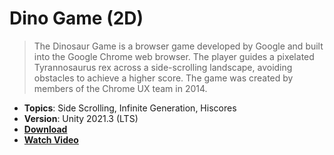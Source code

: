 # Dino Game (2D)

> The Dinosaur Game is a browser game developed by Google and built into the Google Chrome web browser. The player guides a pixelated Tyrannosaurus rex across a side-scrolling landscape, avoiding obstacles to achieve a higher score. The game was created by members of the Chrome UX team in 2014.

- **Topics**: Side Scrolling, Infinite Generation, Hiscores
- **Version**: Unity 2021.3 (LTS)
- [**Download**](https://github.com/zigurous/unity-dino-game-tutorial/archive/refs/heads/main.zip)
- [**Watch Video**](https://youtu.be/UPvW8kYqxZk)
